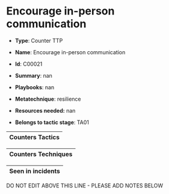 # Encourage in-person communication

* **Type**: Counter TTP

* **Name**: Encourage in-person communication

* **Id**: C00021

* **Summary**: nan

* **Playbooks**: nan

* **Metatechnique**: resilience

* **Resources needed:** nan

* **Belongs to tactic stage**: TA01


| Counters Tactics |
| ---------------- |



| Counters Techniques |
| ------------------- |



| Seen in incidents |
| ----------------- |

DO NOT EDIT ABOVE THIS LINE - PLEASE ADD NOTES BELOW